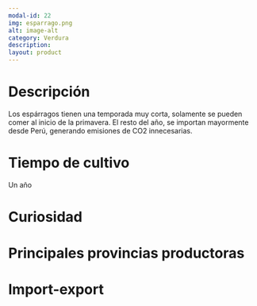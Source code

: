 ```yaml
---
modal-id: 22
img: esparrago.png
alt: image-alt
category: Verdura
description:
layout: product
---
```


# Descripción
Los espárragos tienen una temporada muy corta, solamente se pueden comer al inicio de la primavera. El resto del año, se importan mayormente desde Perú, generando emisiones de CO2 innecesarias.

# Tiempo de cultivo
Un año

# Curiosidad

# Principales provincias productoras
<div class="chart"></div>

# Import-export
<svg class="import-export" width="600" height="350"></svg>
